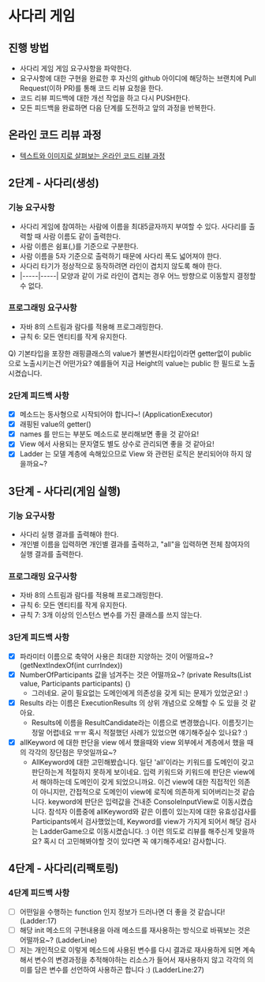 # 사다리 게임
## 진행 방법
* 사다리 게임 게임 요구사항을 파악한다.
* 요구사항에 대한 구현을 완료한 후 자신의 github 아이디에 해당하는 브랜치에 Pull Request(이하 PR)를 통해 코드 리뷰 요청을 한다.
* 코드 리뷰 피드백에 대한 개선 작업을 하고 다시 PUSH한다.
* 모든 피드백을 완료하면 다음 단계를 도전하고 앞의 과정을 반복한다.

## 온라인 코드 리뷰 과정
* [텍스트와 이미지로 살펴보는 온라인 코드 리뷰 과정](https://github.com/nextstep-step/nextstep-docs/tree/master/codereview)

## 2단계 - 사다리(생성)
### 기능 요구사항
- 사다리 게임에 참여하는 사람에 이름을 최대5글자까지 부여할 수 있다. 사다리를 출력할 때 사람 이름도 같이 출력한다.
- 사람 이름은 쉼표(,)를 기준으로 구분한다.
- 사람 이름을 5자 기준으로 출력하기 때문에 사다리 폭도 넓어져야 한다.
- 사다리 타기가 정상적으로 동작하려면 라인이 겹치지 않도록 해야 한다.
- |-----|-----| 모양과 같이 가로 라인이 겹치는 경우 어느 방향으로 이동할지 결정할 수 없다.

### 프로그래밍 요구사항
- 자바 8의 스트림과 람다를 적용해 프로그래밍한다.
- 규칙 6: 모든 엔티티를 작게 유지한다.

Q) 기본타입을 포장한 래핑클래스의 value가 불변원시타입이라면 getter없이 public으로 노출시키는건 어떤가요? 예를들어 지금 Height의 value는 public 한 필드로 노출시켰습니다.

### 2단계 피드백 사항
- [x] 메소드는 동사형으로 시작되어야 합니다~! (ApplicationExecutor)
- [x] 래핑된 value의 getter()
- [x] names 를 만드는 부분도 메소드로 분리해보면 좋을 것 같아요!
- [x] View 에서 사용되는 문자열도 별도 상수로 관리되면 좋을 것 같아요!
- [x] Ladder 는 모델 계층에 속해있으므로 View 와 관련된 로직은 분리되어야 하지 않을까요~?

## 3단계 - 사다리(게임 실행)
### 기능 요구사항
- 사다리 실행 결과를 출력해야 한다.
- 개인별 이름을 입력하면 개인별 결과를 출력하고, "all"을 입력하면 전체 참여자의 실행 결과를 출력한다.

### 프로그래밍 요구사항
- 자바 8의 스트림과 람다를 적용해 프로그래밍한다.
- 규칙 6: 모든 엔티티를 작게 유지한다.
- 규칙 7: 3개 이상의 인스턴스 변수를 가진 클래스를 쓰지 않는다.

### 3단계 피드백 사항
- [x] 파라미터 이름으로 축약어 사용은 최대한 지양하는 것이 어떨까요~? (getNextIndexOf(int currIndex))
- [x] NumberOfParticipants 값을 넘겨주는 것은 어떨까요~? (private Results(List<String> value, Participants participants) {)
    - 그러네요. 굳이 필요없는 도메인에게 의존성을 갖게 되는 문제가 있었군요! :)
- [x] Results 라는 이름은 ExecutionResults 의 상위 개념으로 오해할 수 도 있을 것 같아요.
    - Results에 이름을 ResultCandidate라는 이름으로 변경했습니다. 이름짓기는 정말 어렵네요 ㅠㅠ 혹시 적절했던 사례가 있었으면 얘기해주실수 있나요? :) 
- [x] allKeyword 에 대한 판단을 view 에서 했을때와 view 외부에서 계층에서 했을 때의 각각의 장단점은 무엇일까요~?
    - AllKeyword에 대한 고민해봤습니다. 일단 'all'이라는 키워드를 도메인이 갖고 판단하는게 적절하지 못하게 보이네요. 
    입력 키워드와 키워드에 판단은 view에서 해야하는데 도메인이 갖게 되었으니까요. 이건 view에 대한 직접적인 의존이 아니지만, 간접적으로 도메인이 view에 로직에 의존하게 되어버리는것 같습니다. 
    keyword에 판단은 입력값을 건내준 ConsoleInputView로 이동시켰습니다.
    참석자 이름중에 allKeyword와 같은 이름이 있는지에 대한 유효성검사를 Participants에서 검사했었는데, Keyword를 view가 가지게 되어서 해당 검사는 LadderGame으로 이동시켰습니다. :)
    이런 의도로 리뷰를 해주신게 맞을까요? 혹시 더 고민해봐야할 것이 있다면 꼭 얘기해주세요! 감사합니다.
    
## 4단계 - 사다리(리팩토링)

### 4단계 피드백 사항
- [ ] 어떤일을 수행하는 function 인지 정보가 드러나면 더 좋을 것 같습니다! (Ladder:17)
- [ ] 해당 init 메소드의 구현내용을 아래 메소드를 재사용하는 방식으로 바꿔보는 것은 어떨까요~? (LadderLine)
- [ ] 저는 개인적으로 이렇게 메소드에 사용된 변수를 다시 결과로 재사용하게 되면 계속해서 변수의 변경과정을 추적해야하는 리소스가 들어서 재사용하지 않고 각각의 의미를 담은 변수를 선언하여 사용하곤 합니다 :) (LadderLine:27)